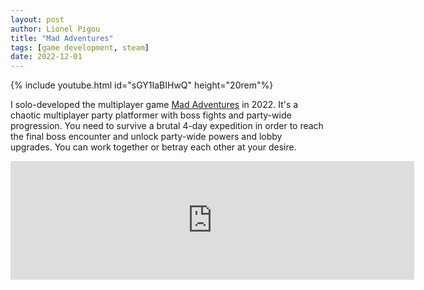 ```yaml
---
layout: post
author: Lionel Pigou
title: "Mad Adventures"
tags: [game development, steam]
date: 2022-12-01
---
```


{% include youtube.html id="sGY1IaBIHwQ" height="20rem"%}

I solo-developed the multiplayer game [Mad Adventures](https://store.steampowered.com/app/1840660) in 2022. It's a chaotic multiplayer party platformer with boss fights and party-wide progression. You need to survive a brutal 4-day expedition in order to reach the final boss encounter and unlock party-wide powers and lobby upgrades. You can work together or betray each other at your desire.

<iframe src="https://store.steampowered.com/widget/1840660/" frameborder="0" width="646" height="190"></iframe>
